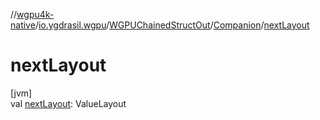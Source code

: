 //[wgpu4k-native](../../../../index.md)/[io.ygdrasil.wgpu](../../index.md)/[WGPUChainedStructOut](../index.md)/[Companion](index.md)/[nextLayout](next-layout.md)

# nextLayout

[jvm]\
val [nextLayout](next-layout.md): ValueLayout